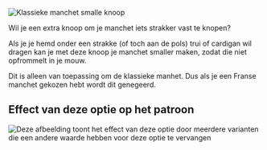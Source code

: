 ![Klassieke manchet smalle knoop](./barrelcuffnarrowbutton.svg)

Wil je een extra knoop om je manchet iets strakker vast te knopen?

Als je je hemd onder een strakke (of toch aan de pols) trui of cardigan wil dragen kan je met deze knoop je manchet smaller maken, zodat die niet opfrommelt in je mouw.

<Note>

Dit is alleen van toepassing om de klassieke manhet. Dus als je een Franse manchet gekozen hebt wordt dit genegeerd.

</Note>

## Effect van deze optie op het patroon

![Deze afbeelding toont het effect van deze optie door meerdere varianten die een andere waarde hebben voor deze optie te vervangen](simon_barrelcuffnarrowbutton_sample.svg "Effect van deze optie op het patroon")

